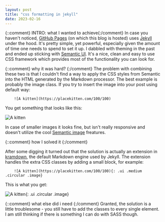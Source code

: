```yaml
---
layout: post
title: "css formatting in jekyll"
date: 2023-02-16
---
```

{::comment} INTRO: what I wanted to achieve{:/comment}
In case you haven't noticed, [GitHub Pages](https://pages.github.com/) (on which this blog is hosted) uses [Jekyll](https://jekyllrb.com/) under the hood. It's pretty simple, yet powerful, especially given the amount of time one needs to spend to set it up. I dabbled with theming in the past and ended up sticking with [Semantic UI](https://semantic-ui.com/). It's a nice, clean and easy to use CSS framework which provides most of the functionality you can look for. 

{::comment} why it was hard? {:/comment}
The problem with combining these two is that I couldn't find a way to apply the CSS styles from Semantic into the HTML generated by the Markdown processor. The best example is probably the image class. If you try to insert the image into your post using default way:

```
    ![A kitten](https://placekitten.com/100/100)
```

You get something that looks like this:

![A kitten](https://placekitten.com/100/100)

In case of smaller images it looks fine, but isn't really responsive and doesn't utilize the cool [Semantic image](https://semantic-ui.com/elements/image.html) freatures.

{::comment} how I solved it {:/comment}

After some digging it turned out that the solution is actually an extension in [kramdown](https://kramdown.gettalong.org/quickref.html), the default Markdown engine used by Jekyll. The extension handles the extra CSS classes by adding a small block, for example:

```
    ![A kitten](https://placekitten.com/100/100){: .ui .medium .circular .image}
```

This is what you get:

![A kitten](https://placekitten.com/100/100){: .ui .circular .image}

{::comment} what else did i need {:/comment}
Granted, the solution is a little troublesome - you still have to add the classes to every single element. I am still thinking if there is something I can do with SASS though.